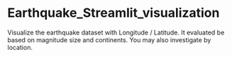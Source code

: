 # Earthquake_Streamlit_visualization
 Visualize the earthquake dataset with Longitude / Latitude. It evaluated be based on magnitude size and continents. You may also investigate by location.
